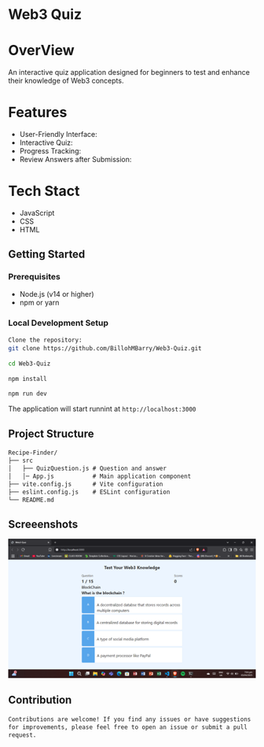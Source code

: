# Web3 Quiz

# OverView
An interactive quiz application designed for beginners to test and enhance their knowledge of Web3 concepts.

# Features
- User-Friendly Interface:
- Interactive Quiz:
- Progress Tracking:
- Review Answers after Submission:

# Tech Stact
- JavaScript
- CSS
- HTML

## Getting Started

### Prerequisites

- Node.js (v14 or higher)
- npm or yarn
### Local Development Setup
```bash
Clone the repository:
git clone https://github.com/BillohMBarry/Web3-Quiz.git
```

```bash
cd Web3-Quiz
```

```bash
npm install
```
```bash
npm run dev
```
The application will start runnint at `http://localhost:3000`

## Project Structure
```
Recipe-Finder/
├── src
│   ├── QuizQuestion.js # Question and answer
│   │─ App.js           # Main application component
├── vite.config.js      # Vite configuration
├── eslint.config.js    # ESLint configuration
└── README.md
```
## Screeenshots

![Screenshot 2025-04-03 at 7 07 29 pm](https://github.com/BillohMBarry/Web3-Quiz/blob/main/src/assets/Screenshot%202025-04-03%20190448.png)


## Contribution
```
Contributions are welcome! If you find any issues or have suggestions for improvements, please feel free to open an issue or submit a pull request.
